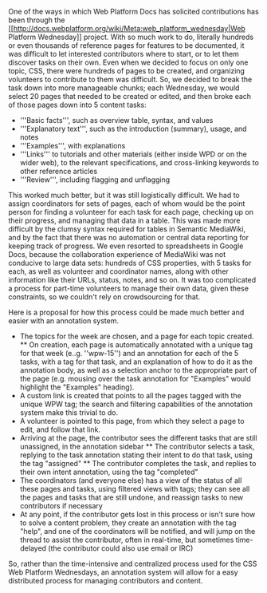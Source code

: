One of the ways in which Web Platform Docs has solicited contributions has been through the [[http://docs.webplatform.org/wiki/Meta:web_platform_wednesday|Web Platform Wednesday]] project. With so much work to do, literally hundreds or even thousands of reference pages for features to be documented, it was difficult to let interested contributors where to start, or to let them discover tasks on their own. Even when we decided to focus on only one topic, CSS, there were hundreds of pages to be created, and organizing volunteers to contribute to them was difficult. So, we decided to break the task down into more manageable chunks; each Wednesday, we would select 20 pages that needed to be created or edited, and then broke each of those pages down into 5 content tasks:
* '''Basic facts''', such as overview table, syntax, and values
* '''Explanatory text''', such as the introduction (summary), usage, and notes
* '''Examples''', with explanations
* '''Links''' to tutorials and other materials (either inside WPD or on the wider web), to the relevant specifications, and cross-linking keywords to other reference articles
* '''Review''', including flagging and unflagging

This worked much better, but it was still logistically difficult. We had to assign coordinators for sets of pages, each of whom would be the point person for finding a volunteer for each task for each page, checking up on their progress, and managing that data in a table. This was made more difficult by the clumsy syntax required for tables in Semantic MediaWiki, and by the fact that there was no automation or central data reporting for keeping track of progress. We even resorted to spreadsheets in Google Docs, because the collaboration experience of MediaWiki was not conducive to large data sets: hundreds of CSS properties, with 5 tasks for each, as well as volunteer and coordinator names, along with other information like their URLs, status, notes, and so on. It was too complicated a process for part-time volunteers to manage their own data, given these constraints, so we couldn't rely on crowdsourcing for that. 

Here is a proposal for how this process could be made much better and easier with an annotation system.

* The topics for the week are chosen, and a page for each topic created.
** On creation, each page is automatically annotated with a unique tag for that week (e..g. ''wpw-15'') and an annotation for each of the 5 tasks, with a tag for that task, and an explanation of how to do it as the annotation body, as well as a selection anchor to the appropriate part of the page (e.g. mousing over the task annotation for "Examples" would highlight the "Examples" heading).
* A custom link is created that points to all the pages tagged with the unique WPW tag; the search and filtering capabilities of the annotation system make this trivial to do.
* A volunteer is pointed to this page, from which they select a page to edit, and follow that link.
* Arriving at the page, the contributor sees the different tasks that are still unassigned, in the annotation sidebar
** The contributor selects a task, replying to the task annotation stating their intent to do that task, using the tag "assigned"
** The contributor completes the task, and replies to their own intent annotation, using the tag "completed"
* The coordinators (and everyone else) has a view of the status of all these pages and tasks, using filtered views with tags; they can see all the pages and tasks that are still undone, and reassign tasks to new contributors if necessary
* At any point, if the contributor gets lost in this process or isn't sure how to solve a content problem, they create an annotation with the tag "help", and one of the coordinators will be notified, and will jump on the thread to assist the contributor, often in real-time, but sometimes time-delayed (the contributor could also use email or IRC) 

So, rather than the time-intensive and centralized process used for the CSS Web Platform Wednesdays, an annotation system will allow for a easy distributed process for managing contributors and content.
